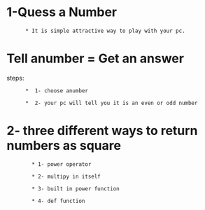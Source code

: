 # 1-Quess a Number

          * It is simple attractive way to play with your pc. 
         
# Tell anumber = Get an answer

steps:

          *  1- choose anumber
     
          *  2- your pc will tell you it is an even or odd number 
          
# 2- three different ways to return numbers as square 

            * 1- power operator
            
            * 2- multipy in itself
            
            * 3- built in power function

            * 4- def function
